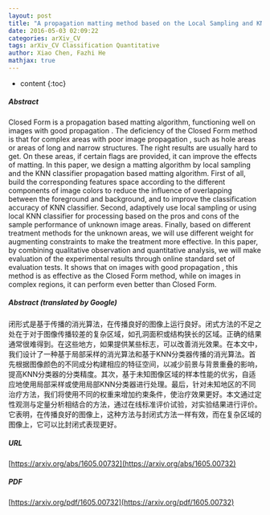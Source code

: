 ```yaml
---
layout: post
title: "A propagation matting method based on the Local Sampling and KNN Classification with adaptive feature space"
date: 2016-05-03 02:09:22
categories: arXiv_CV
tags: arXiv_CV Classification Quantitative
author: Xiao Chen, Fazhi He
mathjax: true
---
```


* content
{:toc}

##### Abstract
Closed Form is a propagation based matting algorithm, functioning well on images with good propagation . The deficiency of the Closed Form method is that for complex areas with poor image propagation , such as hole areas or areas of long and narrow structures. The right results are usually hard to get. On these areas, if certain flags are provided, it can improve the effects of matting. In this paper, we design a matting algorithm by local sampling and the KNN classifier propagation based matting algorithm. First of all, build the corresponding features space according to the different components of image colors to reduce the influence of overlapping between the foreground and background, and to improve the classification accuracy of KNN classifier. Second, adaptively use local sampling or using local KNN classifier for processing based on the pros and cons of the sample performance of unknown image areas. Finally, based on different treatment methods for the unknown areas, we will use different weight for augmenting constraints to make the treatment more effective. In this paper, by combining qualitative observation and quantitative analysis, we will make evaluation of the experimental results through online standard set of evaluation tests. It shows that on images with good propagation , this method is as effective as the Closed Form method, while on images in complex regions, it can perform even better than Closed Form.

##### Abstract (translated by Google)
闭形式是基于传播的消光算法，在传播良好的图像上运行良好。闭式方法的不足之处在于对于图像传播较差的复杂区域，如孔洞面积或结构狭长的区域。正确的结果通常很难得到。在这些地方，如果提供某些标志，可以改善消光效果。在本文中，我们设计了一种基于局部采样的消光算法和基于KNN分类器传播的消光算法。首先根据图像颜色的不同成分构建相应的特征空间，以减少前景与背景重叠的影响，提高KNN分类器的分类精度。其次，基于未知图像区域的样本性能的优劣，自适应地使用局部采样或使用局部KNN分类器进行处理。最后，针对未知地区的不同治疗方法，我们将使用不同的权重来增加约束条件，使治疗效果更好。本文通过定性观测与定量分析相结合的方法，通过在线标准评价试验，对实验结果进行评价。它表明，在传播良好的图像上，这种方法与封闭式方法一样有效，而在复杂区域的图像上，它可以比封闭式表现更好。

##### URL
[https://arxiv.org/abs/1605.00732](https://arxiv.org/abs/1605.00732)

##### PDF
[https://arxiv.org/pdf/1605.00732](https://arxiv.org/pdf/1605.00732)

